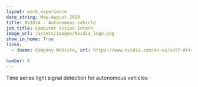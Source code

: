 ```yaml
---
layout: work_experience
date_string: May-August 2020
title: NVIDIA - Autonomous vehicle
job_title: Computer Vision Intern
image_url: /assets/images/Nvidia_logo.png
show_in_home: True
links:
  - {name: Company Website, url: https://www.nvidia.com/en-us/self-driving-cars/}

number: 6
---
```


Time series light signal detection for autonomous vehicles